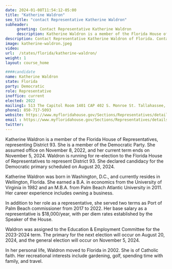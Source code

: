 ```yaml
---
date: 2024-01-08T11:54:12-05:00
title: "Katherine Waldron"
seo_title: "contact Representative Katherine Waldron"
subheader:
     greeting: Contact Representative Katherine Waldron
     description: Katherine Waldron is a member of the Florida House of Representatives, representing District 93. She is a member of the Democratic Party. She assumed office on November 8, 2022, and her current term ends on November 5, 2024.
description: Contact Representative Katherine Waldron of Florida. Contact information for Katherine Waldron includes email address, phone number, and mailing address.
image: katherine-waldron.jpeg
video:
url:  /states/florida/katherine-waldron/
weight: 1
layout: course_home

####candidate
name: Katherine Waldron
state: Florida
party: Democratic
role: Representative
inoffice: current
elected: 2022
mailing1: 513 The Capitol Room 1401 CAP 402 S. Monroe St. Tallahassee, FL 32399-1300
phone1: 850-717-5093
website: https://www.myfloridahouse.gov/Sections/Representatives/details.aspx?MemberId=4894&LegislativeTermId=90/
email : https://www.myfloridahouse.gov/Sections/Representatives/details.aspx?MemberId=4894&LegislativeTermId=90/
twitter:
---
```


Katherine Waldron is a member of the Florida House of Representatives, representing District 93. She is a member of the Democratic Party. She assumed office on November 8, 2022, and her current term ends on November 5, 2024. Waldron is running for re-election to the Florida House of Representatives to represent District 93. She declared candidacy for the Democratic primary scheduled on August 20, 2024.

Katherine Waldron was born in Washington, D.C., and currently resides in Wellington, Florida. She earned a B.A. in economics from the University of Virginia in 1982 and an M.B.A. from Palm Beach Atlantic University in 2011. Her career experience includes owning a business.

In addition to her role as a representative, she served two terms as Port of Palm Beach commissioner from 2017 to 2022. Her base salary as a representative is $18,000/year, with per diem rates established by the Speaker of the House.

Waldron was assigned to the Education & Employment Committee for the 2023-2024 term. The primary for the next election will occur on August 20, 2024, and the general election will occur on November 5, 2024.

In her personal life, Waldron moved to Florida in 2002. She is of Catholic faith. Her recreational interests include gardening, golf, spending time with family, and travel.
